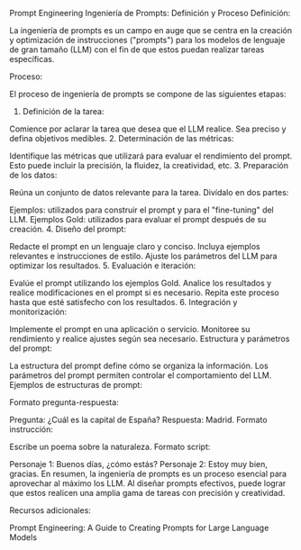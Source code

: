 Prompt Engineering
Ingeniería de Prompts: Definición y Proceso
Definición:

La ingeniería de prompts es un campo en auge que se centra en la creación y optimización de instrucciones ("prompts") para los modelos de lenguaje de gran tamaño (LLM) con el fin de que estos puedan realizar tareas específicas.

Proceso:

El proceso de ingeniería de prompts se compone de las siguientes etapas:

1. Definición de la tarea:

Comience por aclarar la tarea que desea que el LLM realice. Sea preciso y defina objetivos medibles.
2. Determinación de las métricas:

Identifique las métricas que utilizará para evaluar el rendimiento del prompt. Esto puede incluir la precisión, la fluidez, la creatividad, etc.
3. Preparación de los datos:

Reúna un conjunto de datos relevante para la tarea. Divídalo en dos partes:

Ejemplos: utilizados para construir el prompt y para el "fine-tuning" del LLM.
Ejemplos Gold: utilizados para evaluar el prompt después de su creación.
4. Diseño del prompt:

Redacte el prompt en un lenguaje claro y conciso.
Incluya ejemplos relevantes e instrucciones de estilo.
Ajuste los parámetros del LLM para optimizar los resultados.
5. Evaluación e iteración:

Evalúe el prompt utilizando los ejemplos Gold.
Analice los resultados y realice modificaciones en el prompt si es necesario.
Repita este proceso hasta que esté satisfecho con los resultados.
6. Integración y monitorización:

Implemente el prompt en una aplicación o servicio.
Monitoree su rendimiento y realice ajustes según sea necesario.
Estructura y parámetros del prompt:

La estructura del prompt define cómo se organiza la información.
Los parámetros del prompt permiten controlar el comportamiento del LLM.
Ejemplos de estructuras de prompt:

Formato pregunta-respuesta:

Pregunta: ¿Cuál es la capital de España?
Respuesta: Madrid.
Formato instrucción:

Escribe un poema sobre la naturaleza.
Formato script:

Personaje 1: Buenos días, ¿cómo estás?
Personaje 2: Estoy muy bien, gracias.
En resumen, la ingeniería de prompts es un proceso esencial para aprovechar al máximo los LLM. Al diseñar prompts efectivos, puede lograr que estos realicen una amplia gama de tareas con precisión y creatividad.

Recursos adicionales:

Prompt Engineering: A Guide to Creating Prompts for Large Language Models
